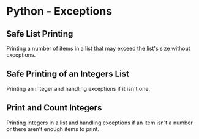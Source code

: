 # Python - Exceptions

## Safe List Printing
Printing a number of items in a list that may exceed the list's size without exceptions.

## Safe Printing of an Integers List
Printing an integer and handling exceptions if it isn't one.

## Print and Count Integers
Printing integers in a list and handling exceptions if an item isn't a number or there aren't enough items to print.

